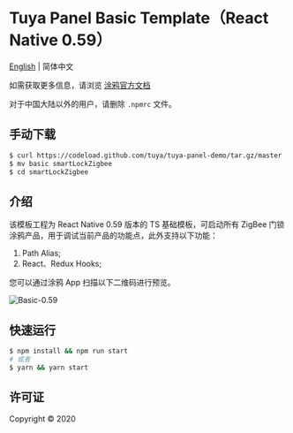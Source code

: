 # Tuya Panel Basic Template（React Native 0.59）

[English](./README.md) | 简体中文

如需获取更多信息，请浏览 [涂鸦官方文档](https://docs.tuya.com)

对于中国大陆以外的用户，请删除 `.npmrc` 文件。

## 手动下载

```bash
$ curl https://codeload.github.com/tuya/tuya-panel-demo/tar.gz/master | tar -xz --strip=2 tuya-panel-demo-master/examples/smartLockZigbee
$ mv basic smartLockZigbee
$ cd smartLockZigbee
```

## 介绍

该模板工程为 React Native 0.59 版本的 TS 基础模板，可启动所有 ZigBee 门锁涂鸦产品，用于调试当前产品的功能点，此外支持以下功能：

1. Path Alias;
2. React、Redux Hooks;

您可以通过涂鸦 App 扫描以下二维码进行预览。

![Basic-0.59](https://images.tuyacn.com/rms-static/2bc54690-45dd-11eb-a066-2bc8444523c6-1608810178937.png?tyName=smartLockZigbee.png)

## 快速运行

```bash
$ npm install && npm run start
# 或者
$ yarn && yarn start
```

## 许可证

Copyright © 2020
